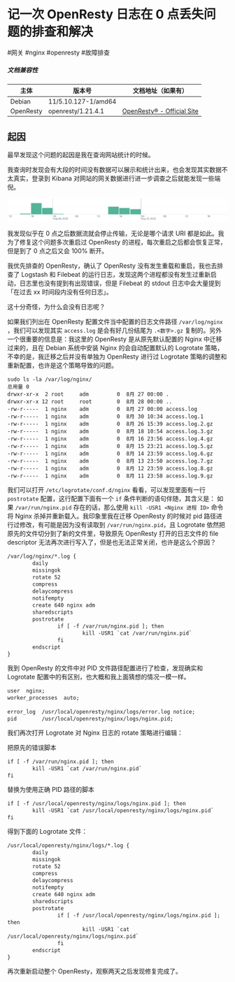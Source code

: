 # 记一次 OpenResty 日志在 0 点丢失问题的排查和解决

#网关 #nginx #openresty #故障排查

##### 文档兼容性

| 主体 | 版本号 | 文档地址（如果有） |
| -- | -- | -- |
| Debian | 11/5.10.127-1/amd64 |  |
| OpenResty | openresty/1.21.4.1 | [OpenResty® - Official Site](https://openresty.org/en/) |

## 起因

最早发现这个问题的起因是我在查询网站统计的时候。

我查询时发现会有大段的时间没有数据可以展示和统计出来，也会发现其实数据不太真实，登录到 Kibana 对网站的网关数据进行进一步调查之后就能发现一些端倪。

![an-openresty-log-missing-on-everyday-0-issue-troubleshooting-and-fix-record-screenshot-01](assets/an-openresty-log-missing-on-everyday-0-issue-troubleshooting-and-fix-record-screenshot-01.png)

我发现似乎在 0 点之后数据流就会停止传输，无论是哪个请求 URI 都是如此。我为了修复这个问题多次重启过 OpenResty 的进程，每次重启之后都会恢复正常，但是到了 0 点之后又会 100% 断开。

我优先排查的 OpenResty，确认了 OpenResty 没有发生重载和重启，我也去排查了 Logstash 和 Filebeat 的运行日志，发现这两个进程都没有发生过重新启动，日志里也没有提到有出现错误，但是 Filebeat 的 stdout 日志中会大量提到「在过去 xx 时间段内没有任何日志」。

这十分奇怪，为什么会没有日志呢？

如果我们列出在 OpenResty 配置文件当中配置的日志文件路径 `/var/log/nginx` ，我们可以发现其实 `access.log` 是会有好几份结尾为 `.<数字>.gz` 复制的。另外一个很重要的信息是：我这里的 OpenResty 是从原先默认配置的 Nginx 中迁移过来的，且在 Debian 系统中安装 Nginx 的会自动配置默认的 Logrotate 策略，不幸的是，我迁移之后并没有单独为 OpenResty 进行过 Logrotate 策略的调整和重新配置，也许是这个策略导致的问题。

```shell
sudo ls -la /var/log/nginx/
总用量 0
drwxr-xr-x  2 root     adm         0  8月 27 00:00 .
drwxr-xr-x 12 root     root        0  8月 28 00:00 ..
-rw-r-----  1 nginx    adm         0  8月 27 00:00 access.log
-rw-r-----  1 nginx    adm         0  8月 30 10:34 access.log.1
-rw-r-----  1 nginx    adm         0  8月 26 15:39 access.log.2.gz
-rw-r-----  1 nginx    adm         0  8月 18 10:54 access.log.3.gz
-rw-r-----  1 nginx    adm         0  8月 16 23:56 access.log.4.gz
-rw-r-----  1 nginx    adm         0  8月 15 23:21 access.log.5.gz
-rw-r-----  1 nginx    adm         0  8月 14 23:59 access.log.6.gz
-rw-r-----  1 nginx    adm         0  8月 13 23:50 access.log.7.gz
-rw-r-----  1 nginx    adm         0  8月 12 23:59 access.log.8.gz
-rw-r-----  1 nginx    adm         0  8月 11 23:58 access.log.9.gz
```

我们可以打开 `/etc/logrotate/conf.d/nginx` 看看，可以发现里面有一行 `postrotate` 配置，这行配置下面有一个 `if` 条件判断的语句伴随，其含义是：
如果 `/var/run/nginx.pid` 存在的话，那么使用 `kill -USR1 <Nginx 进程 ID>` 命令将 Nginx 杀掉并重新载入。我印象里我在迁移 OpenResty 的时候对 pid 路径进行过修改，有可能是因为没有读取到 `/var/run/nginx.pid`，且 Logrotate 依然把原先的文件切分到了新的文件里，导致原先 OpenResty 打开的日志文件的 file descriptor 无法再次进行写入了，但是也无法正常关闭，也许是这么个原因？

```
/var/log/nginx/*.log {
        daily
        missingok
        rotate 52
        compress
        delaycompress
        notifempty
        create 640 nginx adm
        sharedscripts
        postrotate
                if [ -f /var/run/nginx.pid ]; then
                        kill -USR1 `cat /var/run/nginx.pid`
                fi
        endscript
}
```

我到 OpenResty 的文件中对 PID 文件路径配置进行了检查，发现确实和 Logrotate 配置中的有区别，也大概和我上面猜想的情况一模一样。

```nginx
user  nginx;
worker_processes  auto;

error_log  /usr/local/openresty/nginx/logs/error.log notice;
pid        /usr/local/openresty/nginx/logs/nginx.pid;
```

我们再次打开 Logrotate 对 Nginx 日志的 rotate 策略进行编辑：

把原先的错误脚本

```shell
if [ -f /var/run/nginx.pid ]; then
		kill -USR1 `cat /var/run/nginx.pid`
fi
```

替换为使用正确 PID 路径的脚本

```shell
if [ -f /usr/local/openresty/nginx/logs/nginx.pid ]; then
	    kill -USR1 `cat /usr/local/openresty/nginx/logs/nginx.pid`
fi
```

得到下面的 Logrotate 文件：

```
/usr/local/openresty/nginx/logs/*.log {
        daily
        missingok
        rotate 52
        compress
        delaycompress
        notifempty
        create 640 nginx adm
        sharedscripts
        postrotate
                if [ -f /usr/local/openresty/nginx/logs/nginx.pid ]; then
                        kill -USR1 `cat /usr/local/openresty/nginx/logs/nginx.pid`
                fi
        endscript
}
```

再次重新启动整个 OpenResty，观察两天之后发现修复完成了。